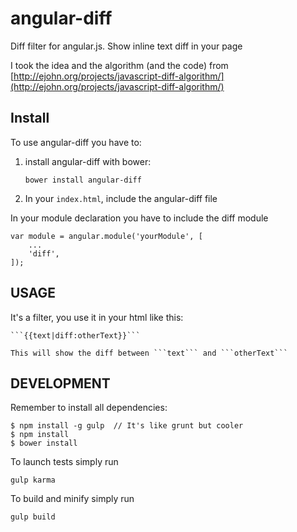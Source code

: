 angular-diff
============

Diff filter for angular.js. Show inline text diff in your page

I took the idea and the algorithm (and the code) from [http://ejohn.org/projects/javascript-diff-algorithm/](http://ejohn.org/projects/javascript-diff-algorithm/)

Install
-------

To use angular-diff you have to:

1. install angular-diff with bower:

    ```bower install angular-diff```

2. In your ```index.html```, include the angular-diff file

    <script src="bower_components/angular-diff/angular-diff.min.js"></script>

In your module declaration you have to include the diff module

    var module = angular.module('yourModule', [
        ...
        'diff',
    ]);

USAGE
-----

It's a filter, you use it in your html like this:

    ```{{text|diff:otherText}}```

    This will show the diff between ```text``` and ```otherText```


DEVELOPMENT
-----------

Remember to install all dependencies:

    $ npm install -g gulp  // It's like grunt but cooler
    $ npm install
    $ bower install

To launch tests simply run

    gulp karma

To build and minify simply run

    gulp build
